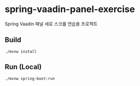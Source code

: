 # spring-vaadin-panel-exercise
Spring Vaadin 패널 세로 스크롤 연습용 프로젝트

## Build
```
./mvnw install
```

## Run (Local)
```
./mvnw spring-boot:run
```
